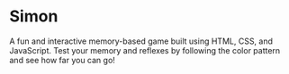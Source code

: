 # Simon
A fun and interactive memory-based game built using HTML, CSS, and JavaScript. Test your memory and reflexes by following the color pattern and see how far you can go!
